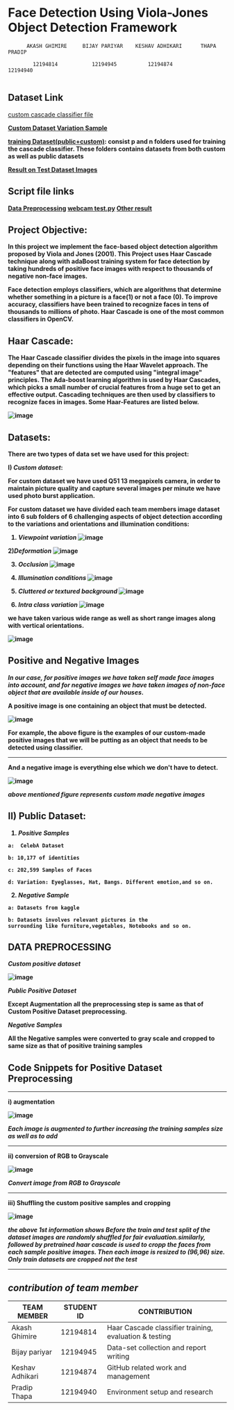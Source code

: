 #            Face Detection Using Viola-Jones Object Detection Framework


```
      AKASH GHIMIRE     BIJAY PARIYAR    KESHAV ADHIKARI      THAPA PRADIP

        12194814           12194945          12194874           12194940
        
```

## Dataset Link


[custom cascade classifier file](https://github.com/akashghimireOfficial/Face-Detection-using-Viola-Jones-VJ-Algorithm/blob/master/cascade.xml)<b>

[Custom Dataset Variation Sample](https://drive.google.com/drive/folders/1QSpsV9FhHdZHaONRF4e9gyAp3_h6GG6u?usp=share_link)<b>

[training Dataset(public+custom)](https://drive.google.com/file/d/1zbKXGoRoJZFKAkchKtDtm3W2LA7QkVEv/view?usp=sharing): **consist p and n folders used for training the cascade classifier. These folders contains datasets from both custom as well as public datasets**  <b>

[Result on Test Dataset Images](https://drive.google.com/drive/folders/1xmpU318jbzdBI0jlo1_xZQqEAWu4WH9_?usp=share_link)
 <b>

    
## Script file links
[Data Preprocessing](https://github.com/akashghimireOfficial/Face-Detection-using-Viola-Jones-VJ-Algorithm/blob/master/src/create_cropped_img.ipynb)
       <b>
[webcam test.py](https://github.com/akashghimireOfficial/Face-Detection-using-Viola-Jones-VJ-Algorithm/blob/master/src/test.py) 
             <b>
[Other result](https://github.com/akashghimireOfficial/Face-Detection-using-Viola-Jones-VJ-Algorithm/blob/master/src/result.ipynb)
                   <b>       

 
      



## Project Objective:

In this project we implement the face-based object detection algorithm proposed by Viola and Jones (2001). This Project uses Haar Cascade technique along with adaBoost training system for face detection by taking hundreds of positive face images with respect to thousands of negative non-face images.  

Face detection employs classifiers, which are algorithms that determine whether something in a picture is a face(1) or not a face (0). To improve accuracy, classifiers have been trained to recognize faces in tens of thousands to millions of photo. Haar Cascade is one of the most common classifiers in OpenCV.     


## Haar Cascade:

The Haar Cascade classifier divides the pixels in the image into squares depending on their functions using the Haar Wavelet approach. The "features" that are detected are computed using "integral image" principles. The Ada-boost learning algorithm is used by Haar Cascades, which picks a small number of crucial features from a huge set to get an effective output. Cascading techniques are then used by classifiers to recognize faces in images. Some Haar-Features are listed below.


![image](https://github.com/team-spiders/images/blob/main/face%20detection%201.png)



## Datasets:

There are two types of data set we have used for this project:

I) _**Custom dataset**_:
      
For custom dataset we have used Q51 13 megapixels camera, in order to maintain picture quality and capture several images per minute we have used photo burst application.


 
 For custom dataset we have divided each team members image dataset into 6 sub folders of 6 challenging aspects of object detection according to the variations and orientations and illumination conditions:


1) ***Viewpoint variation***
![image](https://github.com/team-spiders/images/blob/main/face%209%20viewpoint.png)


2)***Deformation***
![image](https://github.com/team-spiders/images/blob/main/face%2014%20deformation.png)

3) ***Occlusion***
![image](https://github.com/team-spiders/images/blob/main/face%2010%20occlusion.png)


4) ***Illumination conditions***
![image](https://github.com/team-spiders/images/blob/main/face%2012%20illumination.png)

5) ***Cluttered or textured background***
![image](https://github.com/team-spiders/images/blob/main/face%2011%20cluttered.png)

6) ***Intra class variation***
![image](https://github.com/team-spiders/images/blob/main/face%2013%20intra-class.png)



we have taken various wide range as well as short range images along with vertical orientations.



![image](https://github.com/team-spiders/images/blob/main/face%202.png)



## **Positive and Negative Images**



*In our case, for positive images we have taken self made face images into account, and for negative images we have taken images of non-face object that are available inside of our houses*.

A positive image is one containing an object that must be detected.

![image](https://github.com/team-spiders/images/blob/main/face%207.png)

For example,  the above figure is the examples of our custom-made positive images that we will be putting as an object that needs to be detected using classifier.

---------------------------------------------------------------------------------

And a negative image is everything else which we don't have to detect.

 ![image](https://github.com/team-spiders/images/blob/main/face%208.png)
 
 *above mentioned figure represents custom made negative images*

 
 ## II) Public Dataset:

1. ***Positive Samples***
```
a:  CelebA Dataset

b: 10,177 of identities

c: 202,599 Samples of Faces

d: Variation: Eyeglasses, Hat, Bangs. Different emotion,and so on.
```
2. ***Negative Sample***
```
a: Datasets from kaggle

b: Datasets involves relevant pictures in the
surrounding like furniture,vegetables, Notebooks and so on.  
```
 

## **DATA PREPROCESSING** 

***Custom positive dataset***

![image](https://github.com/team-spiders/images/blob/main/FACE%203.png)


*Public  Positive Dataset*

Except Augmentation all the preprocessing step is same as that of Custom Positive Dataset preprocessing.



*Negative Samples*

All the Negative samples were converted to gray scale and cropped to same size as that of positive training samples

## Code Snippets for Positive Dataset Preprocessing

 --------------------------------------------------------------------------------------- 

i) augmentation

![image](https://github.com/team-spiders/images/blob/main/face%204.png)


***Each image is augmented to further increasing the training samples size as well as to add***

-------------------------------------------------------------------------------------------

ii) conversion of RGB to Grayscale

![image](https://github.com/team-spiders/images/blob/main/face%205.png)
 
 ***Convert image from RGB to Grayscale***
 
 ---------------------------------------------------------------------------------------
 
 iii) Shuffling the custom positive samples and cropping
 
 ![image](https://github.com/team-spiders/images/blob/main/face%206.png)
 
 ***the above 1st information shows Before the train and test split of the dataset images are randomly shuffled for fair evaluation.similarly, followed by  pretrained haar cascade is used to cropp the faces from each sample positive images. Then each image is resized to (96,96) size. Only train datasets are cropped not the test***


----------------------------------------------------------------------------------

## *contribution of team member*
 
| TEAM MEMBER  | STUDENT ID  | CONTRIBUTION  |
|------------- | ----------- | ----------    |
| Akash Ghimire|   12194814  |  Haar Cascade classifier training, evaluation & testing |
| Bijay pariyar | 12194945   |  Data-set collection and report writing |
| Keshav Adhikari | 12194874 | GitHub related work and management |
| Pradip Thapa | 12194940    |  Environment setup and research  |


